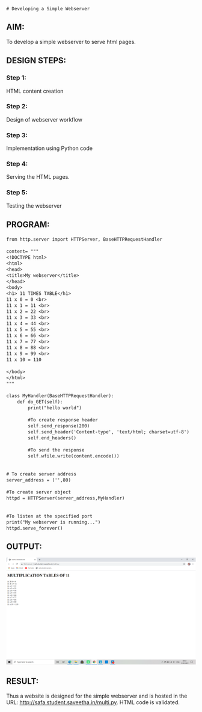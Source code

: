     # Developing a Simple Webserver
## AIM:
To develop a simple webserver to serve html pages.

## DESIGN STEPS:
### Step 1: 
HTML content creation
### Step 2:
Design of webserver workflow
### Step 3:
Implementation using Python code
### Step 4:
Serving the HTML pages.
### Step 5:
Testing the webserver

## PROGRAM:
```
from http.server import HTTPServer, BaseHTTPRequestHandler

content= """
<!DOCTYPE html>
<html>
<head>
<title>My webserver</title>
</head>
<body>
<h1> 11 TIMES TABLE</h1>
11 x 0 = 0 <br>
11 x 1 = 11 <br>
11 x 2 = 22 <br>
11 x 3 = 33 <br>
11 x 4 = 44 <br>
11 x 5 = 55 <br>
11 x 6 = 66 <br>
11 x 7 = 77 <br>
11 x 8 = 88 <br>
11 x 9 = 99 <br>
11 x 10 = 110 

</body>
</html>
"""

class MyHandler(BaseHTTPRequestHandler):
    def do_GET(self):
        print("hello world")

        #To create response header
        self.send_response(200)
        self.send_header('Content-type', 'text/html; charset=utf-8')
        self.end_headers()

        #To send the response
        self.wfile.write(content.encode())


# To create server address
server_address = ('',80)       

#To create server object
httpd = HTTPServer(server_address,MyHandler)


#To listen at the specified port
print("My webserver is running...")
httpd.serve_forever()
```
## OUTPUT:
![output](./static/img/8.png)

## RESULT:
Thus a website is designed for the simple webserver and is hosted in the 
URL: http://safa.student.saveetha.in/multi.py. HTML code is validated.



